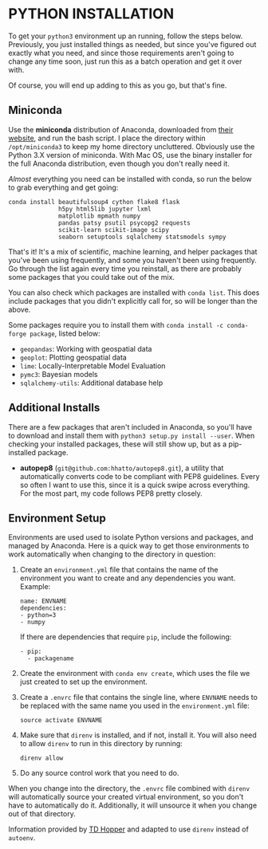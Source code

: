PYTHON INSTALLATION
===================

To get your `python3` environment up an running, follow the steps below.
Previously, you just installed things as needed, but since you've
figured out exactly what you need, and since those requirements aren't
going to change any time soon, just run this as a batch operation and
get it over with.

Of course, you will end up adding to this as you go, but that's fine.

Miniconda
---------

Use the **miniconda** distribution of Anaconda, downloaded from [their
website](http://conda.pydata.org/miniconda.html), and run the bash
script. I place the directory within `/opt/miniconda3` to keep my home
directory uncluttered. Obviously use the Python 3.X version of
miniconda. With Mac OS, use the binary installer for the full Anaconda
distribution, even though you don't really need it.

*Almost* everything you need can be installed with conda, so run the
below to grab everything and get going:

    conda install beautifulsoup4 cython flake8 flask
                  h5py html5lib jupyter lxml
                  matplotlib mpmath numpy
                  pandas patsy psutil psycopg2 requests
                  scikit-learn scikit-image scipy
                  seaborn setuptools sqlalchemy statsmodels sympy

That's it! It's a mix of scientific, machine learning, and helper
packages that you've been using frequently, and some you haven't been
using frequently. Go through the list again every time you reinstall, as
there are probably some packages that you could take out of the mix.

You can also check which packages are installed with `conda list`. This
does include packages that you didn't explicitly call for, so will be
longer than the above.

Some packages require you to install them with
`conda install -c conda-forge package`, listed below:

-   `geopandas`: Working with geospatial data
-   `geoplot`: Plotting geospatial data
-   `lime`: Locally-Interpretable Model Evaluation
-   `pymc3`: Bayesian models
-   `sqlalchemy-utils`: Additional database help

Additional Installs
-------------------

There are a few packages that aren't included in Anaconda, so you'll
have to download and install them with
`python3 setup.py install --user`. When checking your installed
packages, these will still show up, but as a pip-installed package.

-   **autopep8** (`git@github.com:hhatto/autopep8.git`), a utility that
    automatically converts code to be compliant with PEP8 guidelines.
    Every so often I want to use this, since it is a quick swipe across
    everything. For the most part, my code follows PEP8 pretty closely.

Environment Setup
-----------------

Environments are used used to isolate Python versions and packages, and
managed by Anaconda. Here is a quick way to get those environments to
work automatically when changing to the directory in question:

1.  Create an `environment.yml` file that contains the name of the
    environment you want to create and any dependencies you want.
    Example:

        name: ENVNAME
        dependencies:
        - python=3
        - numpy

    If there are dependencies that require `pip`, include the following:

        - pip:
          - packagename

2.  Create the environment with `conda env create`, which uses the file
    we just created to set up the environment.
3.  Create a `.envrc` file that contains the single line, where
    `ENVNAME` needs to be replaced with the same name you used in the
    `environment.yml` file:

        source activate ENVNAME

4.  Make sure that `direnv` is installed, and if not, install it. You
    will also need to allow `direnv` to run in this directory by
    running:

        direnv allow

5.  Do any source control work that you need to do.

When you change into the directory, the `.envrc` file combined with
`direnv` will automatically source your created virtual environment, so
you don't have to automatically do it. Additionally, it will unsource it
when you change out of that directory.

Information provided by [TD
Hopper](http://tdhopper.com/blog/2015/Nov/24/my-python-environment-workflow-with-conda/)
and adapted to use `direnv` instead of `autoenv`.
